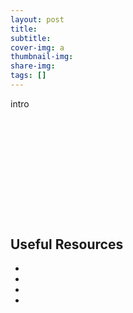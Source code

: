 ```yaml
---
layout: post
title: 
subtitle: 
cover-img: a
thumbnail-img: 
share-img: 
tags: []
---
```


intro

<br/>
<br/>

##
<br/>
<br/>

##
<br/>
<br/>

## Useful Resources
* []()
* []()
* []()
* []()
<br/>
<br/>
